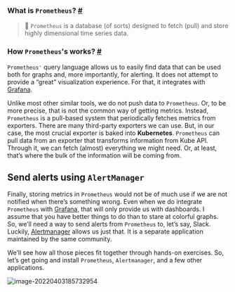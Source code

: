 ### What is `Prometheus`? [#](https://www.educative.io/courses/advanced-kubernetes-techniques/mE69W4qvE93#What-is-Prometheus?-)

> 📌 `Prometheus` is a database (of sorts) designed to fetch (pull) and store highly dimensional time series data.



### How `Prometheus`'s works? [#](https://www.educative.io/courses/advanced-kubernetes-techniques/mE69W4qvE93#How-Prometheus's-works?-)

`Prometheus'` query language allows us to easily find data that can be used both for graphs and, more importantly, for alerting. It does not attempt to provide a “great” visualization experience. For that, it integrates with [Grafana](https://grafana.com/).

Unlike most other similar tools, we do not push data to `Prometheus`. Or, to be more precise, that is not the common way of getting metrics. Instead, `Prometheus` is a pull-based system that periodically fetches metrics from exporters. There are many third-party exporters we can use. But, in our case, the most crucial exporter is baked into **Kubernetes**. `Prometheus` can pull data from an exporter that transforms information from Kube API. Through it, we can fetch (almost) everything we might need. Or, at least, that’s where the bulk of the information will be coming from.



## Send alerts using `AlertManager`



Finally, storing metrics in `Prometheus` would not be of much use if we are not notified when there’s something wrong. Even when we do integrate `Prometheus` with [Grafana](https://grafana.com/), that will only provide us with dashboards. I assume that you have better things to do than to stare at colorful graphs. So, we’ll need a way to send alerts from `Prometheus` to, let’s say, Slack. Luckily, [Alertmanager](https://prometheus.io/docs/alerting/alertmanager/) allows us just that. It is a separate application maintained by the same community.



We’ll see how all those pieces fit together through hands-on exercises. So, let’s get going and install `Prometheus`, `Alertmanager`, and a few other applications.



![image-20220403185732954](/Users/kestrel/developer/nrookie.github.io/collections/k8s-related/prometheus/image-20220403185732954.png)

